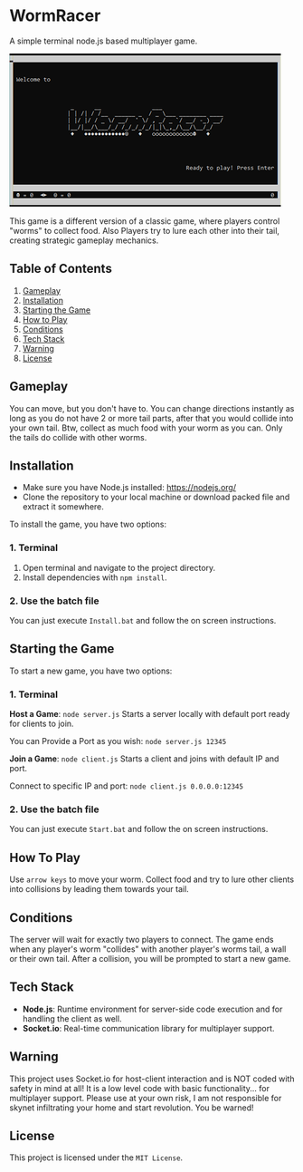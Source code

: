 # WormRacer
A simple terminal node.js based multiplayer game.

![WormRacer Game](wormracer.png)

This game is a different version of a classic game, where players control "worms" to collect food. Also Players try to lure each other into their tail, creating strategic gameplay mechanics.

## Table of Contents
1. [Gameplay](#gameplay)
2. [Installation](#installation)
3. [Starting the Game](#starting)
4. [How to Play](#how-to-play)
5. [Conditions](#conditions)
6. [Tech Stack](#tech-stack)
8. [Warning](#warning)
9. [License](#license)

## <a name="gameplay"></a> Gameplay
You can move, but you don't have to. You can change directions instantly as long as you do not have 2 or more tail parts, after that you would collide into your own tail.
Btw, collect as much food with your worm as you can. Only the tails do collide with other worms.

## <a name="installation"></a> Installation
- Make sure you have Node.js installed: https://nodejs.org/
- Clone the repository to your local machine or download packed file and extract it somewhere.

To install the game, you have two options: 

### 1. Terminal
1. Open terminal and navigate to the project directory.
2. Install dependencies with `npm install`.

### 2. Use the batch file
You can just execute `Install.bat` and follow the on screen instructions. 

## <a name="starting"></a> Starting the Game
To start a new game, you have two options:

### 1. Terminal
**Host a Game**:
`node server.js`
Starts a server locally with default port ready for clients to join.

You can Provide a Port as you wish: `node server.js 12345`

**Join a Game**: 
`node client.js` 
Starts a client and joins with default IP and port. 

Connect to specific IP and port: `node client.js 0.0.0.0:12345`

### 2. Use the batch file
You can just execute `Start.bat` and follow the on screen instructions. 

## <a name="how-to-play"></a> How To Play
Use `arrow keys` to move your worm. Collect food and try to lure other clients into collisions by leading them towards your tail.

## <a name="conditions"></a> Conditions
The server will wait for exactly two players to connect.
The game ends when any player's worm "collides" with another player's worms tail, a wall or their own tail. After a collision, you will be prompted to start a new game.

## <a name="tech-stack"></a> Tech Stack
- **Node.js**: Runtime environment for server-side code execution and for handling the client as well.
- **Socket.io**: Real-time communication library for multiplayer support.

## <a name="warning"></a> Warning
This project uses Socket.io for host-client interaction and is NOT coded with safety in mind at all!
It is a low level code with basic functionality... for multiplayer support.
Please use at your own risk, I am not responsible for skynet infiltrating your home and start revolution. You be warned! 

## <a name="license"></a> License
This project is licensed under the `MIT License`.